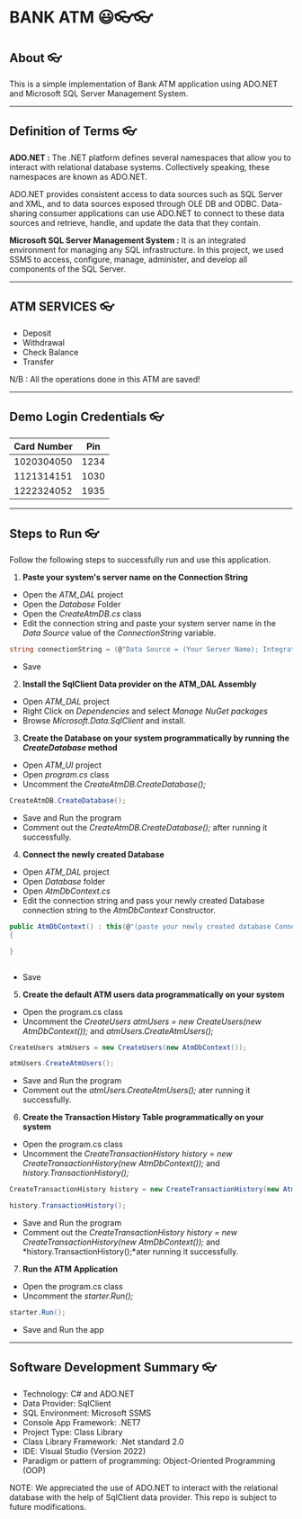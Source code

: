 # BANK ATM 😃👓👓

## About 👓

This is a simple implementation of Bank ATM application using ADO.NET and Microsoft SQL Server Management System.

---
## Definition of Terms 👓

**ADO.NET :**
The .NET platform defines several namespaces that allow you to interact with relational database systems. 
Collectively speaking, these namespaces are known as ADO.NET.

ADO.NET provides consistent access to data sources such as SQL Server and XML, and to data sources exposed through OLE DB and ODBC. Data-sharing consumer applications can use ADO.NET to connect to these data sources and retrieve, handle, and update the data that they contain.

**Microsoft SQL Server Management System :**
It is an integrated environment for managing any SQL infrastructure. In this project, we used SSMS to access, configure, manage, administer, and develop all components of the SQL Server.

---
## ATM SERVICES 👓

- Deposit
- Withdrawal
- Check Balance
- Transfer

N/B : All the operations done in this ATM are saved!

---
## Demo Login Credentials 👓

| Card Number | Pin |
| ----------- | ----------- |
| 1020304050 | 1234 |
| 1121314151 | 1030 |
| 1222324052 | 1935 |

---
## Steps to Run 👓

Follow the following steps to successfully run and use this application.
1. **Paste your system's server name on the Connection String**
- Open the *ATM_DAL* project
- Open the *Database* Folder
- Open the *CreateAtmDB.cs* class
- Edit the connection string and paste your system server name in the *Data Source* value of the *ConnectionString* variable.
```C#
string connectionString = (@"Data Source = (Your Server Name); Integrated Security = True; Connect Timeout = 30; Encrypt=False;TrustServerCertificate=False;ApplicationIntent=ReadWrite;MultiSubnetFailover=False");

```
- Save

2. **Install the SqlClient Data provider on the ATM_DAL Assembly**
- Open *ATM_DAL* project
- Right Click on *Dependencies* and select *Manage NuGet packages*
- Browse *Microsoft.Data.SqlClient* and install.

3. **Create the Database on your system programmatically by running the *CreateDatabase* method**
- Open *ATM_UI* project
- Open *program.cs* class
- Uncomment the *CreateAtmDB.CreateDatabase();*
```C#
CreateAtmDB.CreateDatabase();
```
- Save and Run the program
- Comment out the *CreateAtmDB.CreateDatabase();* after running it successfully.

4. **Connect the newly created Database**
- Open *ATM_DAL* project
- Open *Database* folder
- Open *AtmDbContext.cs*
- Edit the connection string and pass your newly created Database connection string to the *AtmDbContext* Constructor.
```C#
public AtmDbContext() : this(@"(paste your newly created database Connection String here)")
{

}
        
```
- Save

5. **Create the default ATM users data programmatically on your system**
- Open the program.cs class 
- Uncomment the *CreateUsers atmUsers = new CreateUsers(new AtmDbContext());* and *atmUsers.CreateAtmUsers();*
```C#
CreateUsers atmUsers = new CreateUsers(new AtmDbContext());

atmUsers.CreateAtmUsers();
```
- Save and Run the program
- Comment out the *atmUsers.CreateAtmUsers();* ater running it successfully.

6. **Create the Transaction History Table programmatically on your system**
- Open the program.cs class 
- Uncomment the *CreateTransactionHistory history = new CreateTransactionHistory(new AtmDbContext());* and *history.TransactionHistory();*
```C#
CreateTransactionHistory history = new CreateTransactionHistory(new AtmDbContext());

history.TransactionHistory();
```
- Save and Run the program
- Comment out the *CreateTransactionHistory history = new CreateTransactionHistory(new AtmDbContext());* and *history.TransactionHistory();*ater running it successfully.

7. **Run the ATM Application**
- Open the program.cs class
- Uncomment the *starter.Run();*
```C#
starter.Run();
```
- Save and Run the app

---
## Software Development Summary 👓

- Technology: C# and ADO.NET
- Data Provider: SqlClient
- SQL Environment: Microsoft SSMS
- Console App Framework: .NET7
- Project Type: Class Library
- Class Library Framework: .Net standard 2.0
- IDE: Visual Studio (Version 2022)
- Paradigm or pattern of programming: Object-Oriented Programming (OOP)

NOTE: We appreciated the use of ADO.NET to interact with the relational database with the help of SqlClient data provider.
This repo is subject to future modifications.


